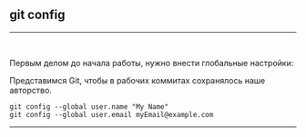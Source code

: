 ## git config
---
<br>

Первым делом до начала работы, нужно внести глобальные настройки:

Представимся Git, чтобы в рабочих коммитах сохранялось наше авторство.

```bash=
git config --global user.name "My Name"
git config --global user.email myEmail@example.com
```
---